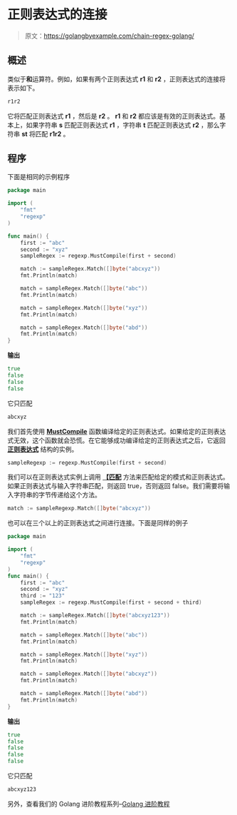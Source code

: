# 正则表达式的连接

> 原文：<https://golangbyexample.com/chain-regex-golang/>

## **概述**

类似于**和**运算符。例如，如果有两个正则表达式 **r1** 和 **r2** ，正则表达式的连接将表示如下。

```go
r1r2
```

它将匹配正则表达式 **r1** ，然后是 **r2** 。 **r1** 和 **r2** 都应该是有效的正则表达式。基本上，如果字符串 **s** 匹配正则表达式 **r1** ，字符串 **t** 匹配正则表达式 **r2** ，那么字符串 **st** 将匹配 **r1r2** 。

## **程序**

下面是相同的示例程序

```go
package main

import (
	"fmt"
	"regexp"
)

func main() {
	first := "abc"
	second := "xyz"
	sampleRegex := regexp.MustCompile(first + second)

	match := sampleRegex.Match([]byte("abcxyz"))
	fmt.Println(match)

	match = sampleRegex.Match([]byte("abc"))
	fmt.Println(match)

	match = sampleRegex.Match([]byte("xyz"))
	fmt.Println(match)

	match = sampleRegex.Match([]byte("abd"))
	fmt.Println(match)
}
```

**输出**

```go
true
false
false
false
```

它只匹配

```go
abcxyz
```

我们首先使用 **[MustCompile](https://golang.org/pkg/regexp/#MustCompile)** 函数编译给定的正则表达式。如果给定的正则表达式无效，这个函数就会恐慌。在它能够成功编译给定的正则表达式之后，它返回 **[正则表达式](https://golang.org/pkg/regexp/)** 结构的实例。

```go
sampleRegexp := regexp.MustCompile(first + second)
```

我们可以在正则表达式实例上调用 **[【匹配](https://golang.org/pkg/regexp/#Match)** 方法来匹配给定的模式和正则表达式。如果正则表达式与输入字符串匹配，则返回 true，否则返回 false。我们需要将输入字符串的字节传递给这个方法。

```go
match := sampleRegexp.Match([]byte("abcxyz"))
```

也可以在三个以上的正则表达式之间进行连接。下面是同样的例子

```go
package main

import (
    "fmt"
    "regexp"
)
func main() {
    first := "abc"
    second := "xyz"
    third := "123"
    sampleRegex := regexp.MustCompile(first + second + third)

    match := sampleRegex.Match([]byte("abcxyz123"))
    fmt.Println(match)

    match = sampleRegex.Match([]byte("abc"))
    fmt.Println(match)

    match = sampleRegex.Match([]byte("xyz"))
    fmt.Println(match)

    match = sampleRegex.Match([]byte("abcxyz"))
    fmt.Println(match)

    match = sampleRegex.Match([]byte("abd"))
    fmt.Println(match)
}
```

**输出**

```go
true
false
false
false
false
```

它只匹配

```go
abcxyz123
```

另外，查看我们的 Golang 进阶教程系列–[<u>Golang 进阶教程</u>](https://golangbyexample.com/golang-comprehensive-tutorial/)